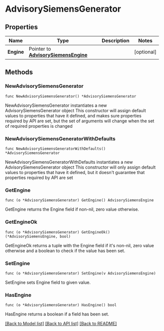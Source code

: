 # AdvisorySiemensGenerator

## Properties

Name | Type | Description | Notes
------------ | ------------- | ------------- | -------------
**Engine** | Pointer to [**AdvisorySiemensEngine**](AdvisorySiemensEngine.md) |  | [optional] 

## Methods

### NewAdvisorySiemensGenerator

`func NewAdvisorySiemensGenerator() *AdvisorySiemensGenerator`

NewAdvisorySiemensGenerator instantiates a new AdvisorySiemensGenerator object
This constructor will assign default values to properties that have it defined,
and makes sure properties required by API are set, but the set of arguments
will change when the set of required properties is changed

### NewAdvisorySiemensGeneratorWithDefaults

`func NewAdvisorySiemensGeneratorWithDefaults() *AdvisorySiemensGenerator`

NewAdvisorySiemensGeneratorWithDefaults instantiates a new AdvisorySiemensGenerator object
This constructor will only assign default values to properties that have it defined,
but it doesn't guarantee that properties required by API are set

### GetEngine

`func (o *AdvisorySiemensGenerator) GetEngine() AdvisorySiemensEngine`

GetEngine returns the Engine field if non-nil, zero value otherwise.

### GetEngineOk

`func (o *AdvisorySiemensGenerator) GetEngineOk() (*AdvisorySiemensEngine, bool)`

GetEngineOk returns a tuple with the Engine field if it's non-nil, zero value otherwise
and a boolean to check if the value has been set.

### SetEngine

`func (o *AdvisorySiemensGenerator) SetEngine(v AdvisorySiemensEngine)`

SetEngine sets Engine field to given value.

### HasEngine

`func (o *AdvisorySiemensGenerator) HasEngine() bool`

HasEngine returns a boolean if a field has been set.


[[Back to Model list]](../README.md#documentation-for-models) [[Back to API list]](../README.md#documentation-for-api-endpoints) [[Back to README]](../README.md)


